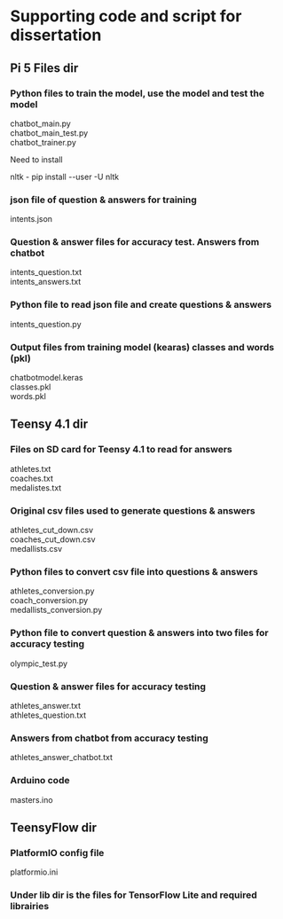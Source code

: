 # Supporting code and script for dissertation

## Pi 5 Files dir

### Python files to train the model, use the model and test the model

chatbot_main.py  
chatbot_main_test.py   
chatbot_trainer.py

Need to install

nltk - pip install --user -U nltk

### json file of question & answers for training

intents.json

### Question & answer files for accuracy test. Answers from chatbot

intents_question.txt  
intents_answers.txt

### Python file to read json file and create questions & answers

intents_question.py

### Output files from training model (kearas) classes and words (pkl)

chatbotmodel.keras   
classes.pkl  
words.pkl

## Teensy 4.1 dir

### Files on SD card for Teensy 4.1 to read for answers

athletes.txt  
coaches.txt  
medalistes.txt

### Original csv files used to generate questions & answers

athletes_cut_down.csv  
coaches_cut_down.csv  
medallists.csv

### Python files to convert csv file into questions & answers

athletes_conversion.py  
coach_conversion.py  
medallists_conversion.py

### Python file to convert question & answers into two files for accuracy testing

olympic_test.py

### Question & answer files for accuracy testing

athletes_answer.txt  
athletes_question.txt

### Answers from chatbot from accuracy testing

athletes_answer_chatbot.txt

### Arduino code

masters.ino 

## TeensyFlow dir

### PlatformIO config  file

platformio.ini

### Under lib dir is the files for TensorFlow Lite and required librairies
 
